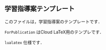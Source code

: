 ## 学習指導案テンプレート
  このファイルは，学習指導案のテンプレートです．</p>
  `ForPublication` はCloud LaTeX用のテンプレです．</p>
  `lualatex` 仕様です．
  
